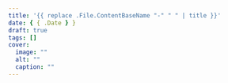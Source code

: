 ```yaml
---
title: '{{ replace .File.ContentBaseName "-" " " | title }}'
date: { { .Date } }
draft: true
tags: []
cover:
  image: ""
  alt: ""
  caption: ""
---
```

